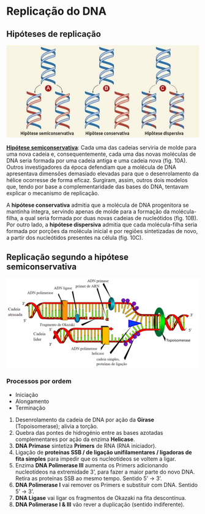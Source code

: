 # Replicação do DNA

## Hipóteses de replicação

![fig. 10](img/fig&#32;10.jpg)

[**Hipótese semiconservativa**](#replica%c3%a7%c3%a3o-segundo-a-hip%c3%b3tese-semiconservativa): Cada uma das cadeias serviria de molde para uma nova cadeia e, consequentemente, cada uma das novas moléculas de DNA seria formada por uma cadeia antiga e uma cadeia nova (fig. 10A).
Outros investigadores da época defendiam que a molécula de DNA apresentava dimensões demasiado elevadas para que o desenrolamento da hélice ocorresse de forma eficaz. Surgiram, assim, outros dois modelos que, tendo por base a complementaridade das bases do DNA, tentavam explicar o mecanismo de replicação.

A **hipótese conservativa** admitia que a molécula de DNA progenitora se mantinha íntegra, servindo apenas de molde para a formação da molécula-filha, a qual seria formada por duas novas cadeias de nucleótidos (fig. 10B). Por outro lado, a **hipótese dispersiva** admitia que cada molécula-filha seria formada por porções da molécula inicial e por regiões sintetizadas de novo, a partir dos nucleótidos presentes na célula (fig. 10C).

## Replicação segundo a hipótese semiconservativa

![](img/Picture1.png)

### Processos por ordem

* Iniciação
* Alongamento
* Terminação

1. Desenrolamento da cadeia de DNA por ação da **Girase** (Topoisomerase); alivia a torção.
2. Quebra das pontes de hidrogénio entre as bases azotadas complementares por ação da enzima **Helicase**.
3. **DNA Primase** sintetiza **Primers** de RNA (RNA iniciador).
4. Ligação de **proteínas SSB / de ligação unifilamentares /  ligadoras de fita simples** para impedir que os nucleotídeos se voltem a ligar.
5. Enzima **DNA Polimerase III** aumenta os Primers adicionando nucleotídeos na extremidade 3’, para fazer a maior parte do novo DNA. Retira as proteínas SSB ao mesmo tempo. Sentido 5’ → 3’.
6. **DNA Polimerase I** vai remover os Primers e substituir com DNA. Sentido 5’ → 3’.
7. **DNA Ligase** vai ligar os fragmentos de Okazaki na fita descontínua.
8. **DNA Polimerase I & III** vão rever a duplicação (sentido indiferente).